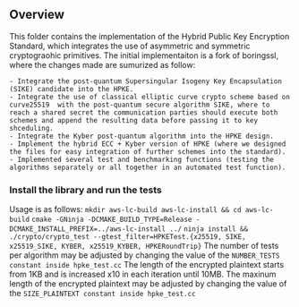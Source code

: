 ## Overview
This folder contains the implementation of the Hybrid Public Key Encryption Standard, which integrates the use of asymmetric and symmetric cryptograohic primitives. The initial implementaiton is a fork of boringssl, where the changes made are sumurized as follow:

	- Integrate the post-quantum Supersingular Isogeny Key Encapsulation (SIKE) candidate into the HPKE.
	- Integrate the use of classical elliptic curve crypto scheme based on curve25519  with the post-quantum secure algorithm SIKE, where to reach a shared secret the communication parties should execute both schemes and append the resulting data before passing it to key shceduling.
	- Integrate the Kyber post-quantum algorithm into the HPKE design.
	- Implement the hybrid ECC + Kyber version of HPKE (where we designed the files for easy integration of further schemes into the standard).
	- Implemented several test and benchmarking functions (testing the algorithms separately or all together in an automated test function).
	
	 

### Install the library and run the tests

Usage is as follows: 
`mkdir aws-lc-build aws-lc-install && cd aws-lc-build`
`cmake -GNinja -DCMAKE_BUILD_TYPE=Release -DCMAKE_INSTALL_PREFIX=../aws-lc-install ../`
`ninja install && ./crypto/crypto_test --gtest_filter=HPKETest.{x25519, SIKE, x25519_SIKE, KYBER, x25519_KYBER, HPKERoundTrip}`
The number of tests per algorithm may be adjusted by changing the value of the `NUMBER_TESTS constant inside hpke_test.cc`
The length of the encrypted plaintext starts from 1KB and is increased x10 in each iteration until 10MB. The maxinum length of the encrypted plaintext may be adjusted by changing the value of the `SIZE_PLAINTEXT constant inside hpke_test.cc`
